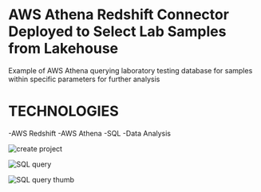 # AWS Athena Redshift Connector Deployed to Select Lab Samples from Lakehouse

Example of AWS Athena querying laboratory testing database for samples within specific parameters for further analysis

# TECHNOLOGIES

-AWS Redshift -AWS Athena -SQL -Data Analysis

![create project](https://github.com/user-attachments/assets/788ea524-793b-4013-8e77-3c736e3f1ecd)

![SQL query](https://github.com/user-attachments/assets/3e3e84fb-e4e2-44c1-94a5-e30546717af2)

![SQL query thumb](https://github.com/user-attachments/assets/f891d26a-a6d3-4185-827c-7df43e1148a9)
